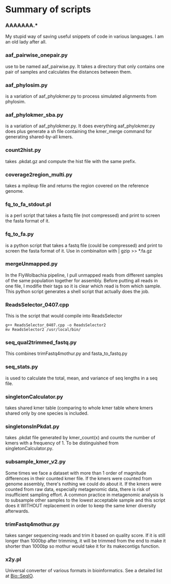Summary of scripts
======

### AAAAAAA.*

My stupid way of saving useful snippets of code in various languages. I am an old lady after all.

### aaf\_pairwise_onepair.py
use to be named aaf_pairwise.py. It takes a directory that only contains one pair of samples and calculates the distances between them.

### aaf_phylosim.py
is a variation of aaf_phylokmer.py to process simulated alignments from phylosim.

### aaf\_phylokmer_sba.py
is a variation of aaf_phylokmer.py. It does everything aaf_phylokmer.py does plus generate a sh file containing the kmer_merge command for generating shared-by-all kmers.

### count2hist.py
takes .pkdat.gz and compute the hist file with the same prefix.

### coverage2region_multi.py
takes a mpileup file and returns the region covered on the reference genome.

### fq\_to\_fa_stdout.pl
is a perl script that takes a fastq file (not compressed) and print to screen the fasta format of it.

### fq\_to_fa.py
is a python script that takes a fastq file (could be compressed) and print to screen the fasta format of it. Use in combinaiton with | gzip >> \*.fa.gz  

### mergeUnmapped.py
In the FlyWolbachia pipeline, I pull unmapped reads from different samples of the same population together for assembly. Before putting all reads in one file, I modifie their tags so it is clear which read is from which sample. This python script generates a shell script that actually does the job.

### ReadsSelector_0407.cpp
This is the script that would compile into ReadsSelector

	g++ ReadsSelector_0407.cpp -o ReadsSelector2
	mv ReadsSelector2 /usr/local/bin/

### seq_qual2trimmed_fastq.py
This combines trimFastq4mothur.py and fasta_to_fastq.py

### seq_stats.py
is used to calculate the total, mean, and variance of seq lengths in a seq file.

### singletonCalculator.py
takes shared kmer table (comparing to whole kmer table where kmers shared only by one species is included.

### singletonsInPkdat.py
takes .pkdat file generated by kmer_count(x) and counts the number of kmers with a frequency of 1. To be distinguished from singletonCalculator.py.

### subsample\_kmer_v2.py
Some times we face a dataset with more than 1 order of magnitude differences in their counted kmer file. If the kmers were counted from genome assembly, there's nothing we could do about it. If the kmers were counted from raw data, especially metagenomic data, there is risk of insufficient sampling effort. A common practice in metagenomic analysis is to subsample other samples to the lowest acceptable sample and this script does it WITHOUT replacement in order to keep the same kmer diversity afterwards.  

### trimFastq4mothur.py
takes sanger sequencing reads and trim it based on quality score. If it is still longer than 1000bp after trimming, it will be trimmed from the end to make it shorter than 1000bp so mothur would take it for its makecontigs function.

### x2y.pl
Universal converter of various formats in bioinformatics. See a detailed list at [Bio::SeqIO](http://bioperl.org/howtos/SeqIO_HOWTO.html).
